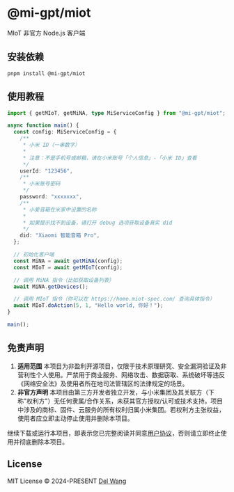 # @mi-gpt/miot

MIoT 非官方 Node.js 客户端

## 安装依赖

```shell
pnpm install @mi-gpt/miot
```

## 使用教程

```typescript
import { getMIoT, getMiNA, type MiServiceConfig } from "@mi-gpt/miot";

async function main() {
  const config: MiServiceConfig = {
    /**
     * 小米 ID（一串数字）
     *
     * 注意：不是手机号或邮箱，请在小米账号「个人信息」-「小米 ID」查看
     */
    userId: "123456",
    /**
     * 小米账号密码
     */
    password: "xxxxxxx",
    /**
     * 小爱音箱在米家中设置的名称
     *
     * 如果提示找不到设备，请打开 debug 选项获取设备真实 did
     */
    did: "Xiaomi 智能音箱 Pro",
  };

  // 初始化客户端
  const MiNA = await getMiNA(config);
  const MIoT = await getMIoT(config);

  // 调用 MiNA 指令（比如获取设备列表）
  await MiNA.getDevices();

  // 调用 MIoT 指令（你可以在 https://home.miot-spec.com/ 查询具体指令）
  await MIoT.doAction(5, 1, "Hello world, 你好！");
}

main();
```

## 免责声明

1. **适用范围**
   本项目为非盈利开源项目，仅限于技术原理研究、安全漏洞验证及非营利性个人使用。严禁用于商业服务、网络攻击、数据窃取、系统破坏等违反《网络安全法》及使用者所在地司法管辖区的法律规定的场景。
2. **非官方声明**
   本项目由第三方开发者独立开发，与小米集团及其关联方（下称"权利方"）无任何隶属/合作关系，未获其官方授权/认可或技术支持。项目中涉及的商标、固件、云服务的所有权利归属小米集团。若权利方主张权益，使用者应立即主动停止使用并删除本项目。

继续下载或运行本项目，即表示您已完整阅读并同意[用户协议](https://github.com/idootop/migpt-next/blob/main/agreement.md)，否则请立即终止使用并彻底删除本项目。

## License

MIT License © 2024-PRESENT [Del Wang](https://del.wang)
